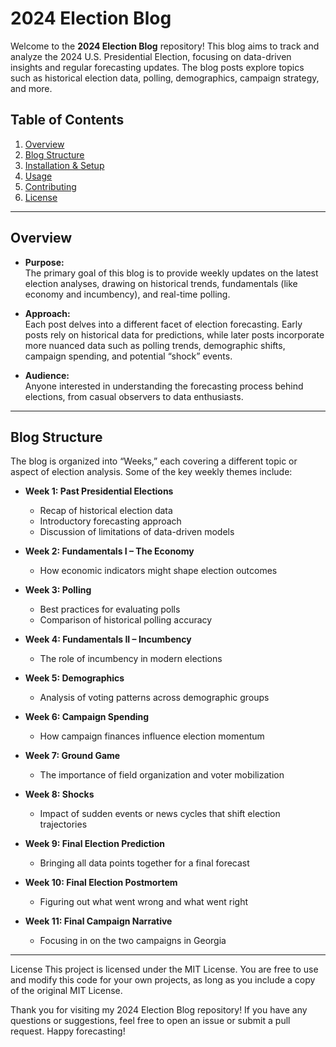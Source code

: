 # 2024 Election Blog

Welcome to the **2024 Election Blog** repository! This blog aims to track and analyze the 2024 U.S. Presidential Election, focusing on data-driven insights and regular forecasting updates. The blog posts explore topics such as historical election data, polling, demographics, campaign strategy, and more.

## Table of Contents

1. [Overview](#overview)  
2. [Blog Structure](#blog-structure)  
3. [Installation & Setup](#installation--setup)  
4. [Usage](#usage)  
5. [Contributing](#contributing)  
6. [License](#license)

---

## Overview

- **Purpose:**  
  The primary goal of this blog is to provide weekly updates on the latest election analyses, drawing on historical trends, fundamentals (like economy and incumbency), and real-time polling.

- **Approach:**  
  Each post delves into a different facet of election forecasting. Early posts rely on historical data for predictions, while later posts incorporate more nuanced data such as polling trends, demographic shifts, campaign spending, and potential “shock” events.

- **Audience:**  
  Anyone interested in understanding the forecasting process behind elections, from casual observers to data enthusiasts.

---

## Blog Structure

The blog is organized into “Weeks,” each covering a different topic or aspect of election analysis. Some of the key weekly themes include:

- **Week 1: Past Presidential Elections**  
  - Recap of historical election data  
  - Introductory forecasting approach  
  - Discussion of limitations of data-driven models

- **Week 2: Fundamentals I – The Economy**  
  - How economic indicators might shape election outcomes

- **Week 3: Polling**  
  - Best practices for evaluating polls  
  - Comparison of historical polling accuracy

- **Week 4: Fundamentals II – Incumbency**  
  - The role of incumbency in modern elections

- **Week 5: Demographics**  
  - Analysis of voting patterns across demographic groups

- **Week 6: Campaign Spending**  
  - How campaign finances influence election momentum

- **Week 7: Ground Game**  
  - The importance of field organization and voter mobilization

- **Week 8: Shocks**  
  - Impact of sudden events or news cycles that shift election trajectories

- **Week 9: Final Election Prediction**  
  - Bringing all data points together for a final forecast
  
- **Week 10: Final Election Postmortem**  
  - Figuring out what went wrong and what went right

- **Week 11: Final Campaign Narrative**  
  - Focusing in on the two campaigns in Georgia

---

License
This project is licensed under the MIT License. You are free to use and modify this code for your own projects, as long as you include a copy of the original MIT License.

Thank you for visiting my 2024 Election Blog repository! If you have any questions or suggestions, feel free to open an issue or submit a pull request. Happy forecasting!
